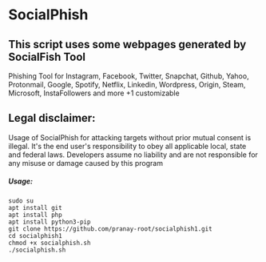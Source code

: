 # SocialPhish 
## This script uses some webpages generated by SocialFish Tool 

Phishing Tool for Instagram, Facebook, Twitter, Snapchat, Github, Yahoo, Protonmail, Google, Spotify, Netflix, Linkedin, Wordpress, Origin, Steam, Microsoft, InstaFollowers and more +1 customizable

## Legal disclaimer:
Usage of SocialPhish for attacking targets without prior mutual consent is illegal. It's the end user's responsibility to obey all applicable local, state and federal laws. Developers assume no liability and are not responsible for any misuse or damage caused by this program 


##### Usage:
```
sudo su
apt install git
apt install php
apt install python3-pip
git clone https://github.com/pranay-root/socialphish1.git
cd socialphish1
chmod +x socialphish.sh
./socialphish.sh
```



